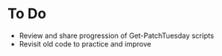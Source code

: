 # To Do

- Review and share progression of Get-PatchTuesday scripts
- Revisit old code to practice and improve
